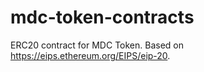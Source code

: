 # mdc-token-contracts
ERC20 contract for MDC Token.
Based on https://eips.ethereum.org/EIPS/eip-20.
